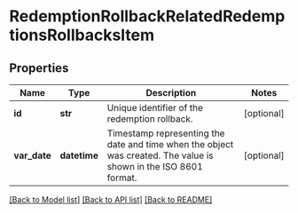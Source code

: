 # RedemptionRollbackRelatedRedemptionsRollbacksItem


## Properties
Name | Type | Description | Notes
------------ | ------------- | ------------- | -------------
**id** | **str** | Unique identifier of the redemption rollback. | [optional] 
**var_date** | **datetime** | Timestamp representing the date and time when the object was created. The value is shown in the ISO 8601 format. | [optional] 

[[Back to Model list]](../README.md#documentation-for-models) [[Back to API list]](../README.md#documentation-for-api-endpoints) [[Back to README]](../README.md)


